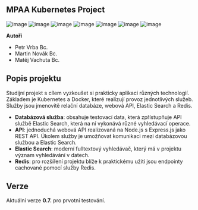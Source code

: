 ## MPAA Kubernetes Project

![image](https://img.shields.io/badge/Kubernetes-3069DE?style=for-the-badge&logo=kubernetes&logoColor=white)
![image](https://img.shields.io/badge/Docker-2CA5E0?style=for-the-badge&logo=docker&logoColor=white)
![image](https://img.shields.io/badge/Node%20js-339933?style=for-the-badge&logo=nodedotjs&logoColor=white)
![image](https://img.shields.io/badge/Express%20js-000000?style=for-the-badge&logo=express&logoColor=white)
![image](https://img.shields.io/badge/Elastic_Search-005571?style=for-the-badge&logo=elasticsearch&logoColor=white)
![image](https://img.shields.io/badge/PostgreSQL-316192?style=for-the-badge&logo=postgresql&logoColor=white)
![image](https://img.shields.io/badge/redis-CC0000.svg?&style=for-the-badge&logo=redis&logoColor=white)

**Autoři**
- Petr Vrba Bc.
- Martin Novák Bc.
- Matěj Vachuta Bc.

## Popis projektu
Studijní projekt s cílem vyzkoušet si prakticky aplikaci různých technologií. Základem je Kubernetes a Docker, které realizují provoz jednotlivých služeb. Služby jsou jmenovitě relační databáze, webová API, Elastic Search a Redis.

- **Databázová služba**: obsahuje testovací data, která zpřístupňuje API službě Elastic Search, která na ní vykonává různé vyhledávací operace.
- **API**: jednoduchá webová API realizovaná na Node.js s Express.js jako REST API. Úkolem služby je umožňovat komunikaci mezi databázovou službou a Elastic Search.
- **Elastic Search**: moderní fulltextový vyhledávač, který má v projektu význam vyhledávání v datech.
- **Redis**: pro rozšíření projektu blíže k praktickému užití jsou endpointy cachované pomocí služby Redis.

## Verze
Aktuální verze **0.7.** pro prvotní testování.
